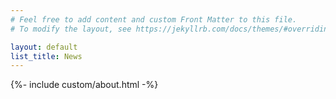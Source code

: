 ```yaml
---
# Feel free to add content and custom Front Matter to this file.
# To modify the layout, see https://jekyllrb.com/docs/themes/#overriding-theme-defaults

layout: default
list_title: News
---
```


{%- include custom/about.html -%}
